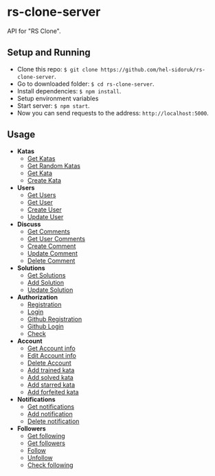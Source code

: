 # rs-clone-server
API for "RS Clone".

## Setup and Running

- Clone this repo: `$ git clone https://github.com/hel-sidoruk/rs-clone-server`.
- Go to downloaded folder: `$ cd rs-clone-server`.
- Install dependencies: `$ npm install`.
- Setup environment variables
- Start server: `$ npm start`.
- Now you can send requests to the address: `http://localhost:5000`.

## Usage

- **Katas**
    - [Get Katas](https://github.com/hel-sidoruk/rs-clone-server/blob/main/docs/katas.md#get-katas)
    - [Get Random Katas](https://github.com/hel-sidoruk/rs-clone-server/blob/main/docs/katas.md#get-random-katas)
    - [Get Kata](https://github.com/hel-sidoruk/rs-clone-server/blob/main/docs/katas.md#get-kata)
    - [Create Kata](https://github.com/hel-sidoruk/rs-clone-server/blob/main/docs/katas.md#create-kata)
- **Users**
    - [Get Users](https://github.com/hel-sidoruk/rs-clone-server/blob/main/docs/users.md#get-users)
    - [Get User](https://github.com/hel-sidoruk/rs-clone-server/blob/main/docs/users.md#get-user)
    - [Create User](https://github.com/hel-sidoruk/rs-clone-server/blob/main/docs/users.md#create-user)
    - [Update User](https://github.com/hel-sidoruk/rs-clone-server/blob/main/docs/users.md#update-user)
- **Discuss**
    - [Get Comments](https://github.com/hel-sidoruk/rs-clone-server/blob/main/docs/discuss.md#get-comments)
    - [Get User Comments](https://github.com/hel-sidoruk/rs-clone-server/blob/main/docs/discuss.md#get-user-comments)
    - [Create Comment](https://github.com/hel-sidoruk/rs-clone-server/blob/main/docs/discuss.md#create-comment)
    - [Update Comment](https://github.com/hel-sidoruk/rs-clone-server/blob/main/docs/discuss.md#update-comment)
    - [Delete Comment](https://github.com/hel-sidoruk/rs-clone-server/blob/main/docs/discuss.md#delete-comment)
- **Solutions**
    - [Get Solutions](https://github.com/hel-sidoruk//docs/solutions.md#get-solutions)
    - [Add Solution](https://github.com/hel-sidoruk//docs/solutions.md#add-solution)
    - [Update Solution](https://github.com/hel-sidoruk//docs/solutions.md#update-solution)
- **Authorization**
    - [Registration](https://github.com/hel-sidoruk/rs-clone-server/blob/main/docs/auth.md#registration)
    - [Login](https://github.com/hel-sidoruk/rs-clone-server/blob/main/docs/auth.md#login)
    - [Github Registration](https://github.com/hel-sidoruk/rs-clone-server/blob/main/docs/auth.md#github-registration)
    - [Github Login](https://github.com/hel-sidoruk/rs-clone-server/blob/main/docs/auth.md#github-login)
    - [Check](https://github.com/hel-sidoruk/rs-clone-server/blob/main/docs/auth.md#check)
- **Account**
    - [Get Account info](https://github.com/hel-sidoruk/rs-clone-server/blob/main/docs/account.md#get-account-info)
    - [Edit Account info](https://github.com/hel-sidoruk/rs-clone-server/blob/main/docs/account.md#edit-account-info)
    - [Delete Account](https://github.com/hel-sidoruk/rs-clone-server/blob/main/docs/account.md#delete-account)
    - [Add trained kata](https://github.com/hel-sidoruk/rs-clone-server/blob/main/docs/account.md#add-trained-kata)
    - [Add solved kata](https://github.com/hel-sidoruk/rs-clone-server/blob/main/docs/account.md#add-solved-kata)
    - [Add starred kata](https://github.com/hel-sidoruk/rs-clone-server/blob/main/docs/account.md#add-starred-kata)
    - [Add forfeited kata](https://github.com/hel-sidoruk/rs-clone-server/blob/main/docs/account.md#add-forfeited-kata)
- **Notifications**
    - [Get notifications](https://github.com/hel-sidoruk/rs-clone-server/blob/main/docs/notifications.md#get-notifications)
    - [Add notification](https://github.com/hel-sidoruk/rs-clone-server/blob/main/docs/notifications.md#add-notification)
    - [Delete notification](https://github.com/hel-sidoruk/rs-clone-server/blob/main/docs/notifications.md#delete-notification)
- **Followers**
    - [Get following](https://github.com/hel-sidoruk/rs-clone-server/blob/main/docs/followers.md#get-following)
    - [Get followers](https://github.com/hel-sidoruk/rs-clone-server/blob/main/docs/followers.md#get-followers)
    - [Follow](https://github.com/hel-sidoruk/rs-clone-server/blob/main/docs/followers.md#follow)
    - [Unfollow](https://github.com/hel-sidoruk/rs-clone-server/blob/main/docs/followers.md#unfollow)
    - [Check following](https://github.com/hel-sidoruk/rs-clone-server/blob/main/docs/followers.md#check-following)
